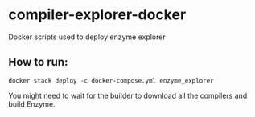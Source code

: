 # compiler-explorer-docker

Docker scripts used to deploy enzyme explorer


## How to run:

`docker stack deploy -c docker-compose.yml enzyme_explorer`

You might need to wait for the builder to download all the compilers and build Enzyme.